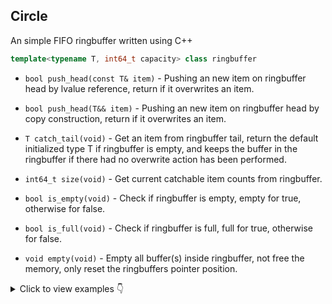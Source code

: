 ## Circle

An simple FIFO ringbuffer written using C++
```cpp
template<typename T, int64_t capacity> class ringbuffer
```

- `bool push_head(const T& item)` - Pushing an new item on ringbuffer head by lvalue reference, return if it overwrites an item.

- `bool push_head(T&& item)` - Pushing an new item on ringbuffer head by copy construction, return if it overwrites an item.

- `T catch_tail(void)` - Get an item from ringbuffer tail, return the default initialized type T if ringbuffer is empty, and keeps the buffer in the ringbuffer if there had no overwrite action has been performed.

- `int64_t size(void)` - Get current catchable item counts from ringbuffer.

- `bool is_empty(void)` - Check if ringbuffer is empty, empty for true, otherwise for false.

- `bool is_full(void)` - Check if ringbuffer is full, full for true, otherwise for false.

- `void empty(void)` - Empty all buffer(s) inside ringbuffer, not free the memory, only reset the ringbuffers pointer position.


<details>
    <summary>Click to view examples 👇</summary>

```cpp
#include <iostream>

#include "ringbuffer.hpp"

int main() {
    ubn::ringbuffer<size_t, 4> rb;

    for(size_t i = 1; i != 10; ++i) {
        if (rb.push_head(i)) {
            std::cout << "get tail from filled ringbuffer " << rb.catch_tail()<< " while pusing -> " << i << std::endl;
        } else {
            std::cout << "waiting ringbuffer to be filled -> " << i << std::endl;
        }
    }
}
```
</details>
